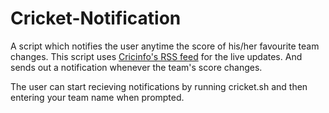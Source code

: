 # Cricket-Notification
A script which notifies the user anytime the score of his/her favourite team changes.
This script uses [Cricinfo's RSS feed]( http://static.cricinfo.com/rss/livescores.xml ) for the live updates. And sends out a notification whenever the team's score changes.

The user can start recieving notifications by running cricket.sh and then entering your team name when prompted.
